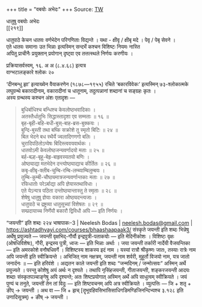 +++
title = "वबयोः अभेदः"
+++
Source: [TW](https://ashtadhyayi.com/courses/bhaashaapaak3/)

धातुषु वबयोः अभेदः  
[[२१९]]  

धातुपाठे केचन धातवः वर्णभेदेन परिगणिताः विद्यन्ते । यथा - क्षीवृ / क्षीबृ मदे । पेवृ / पेबृ सेवने ।  
एते धातवः समानाः उत भिन्नाः इत्यस्मिन् सन्दर्भे कश्चन विशिष्टः नियमः नास्ति  
अपितु प्राचीनैः प्रयुक्तान् प्रयोगान् दृष्ट्वा एव तत्तत्स्थले निर्णयः करणीयः ।


प्रक्रियासर्वस्वम्, १६. अ अ (८.४.६८) इत्यत्र  
वाग्भटालङ्कारे श्लोकः २०  



‘दीनबन्धु झा’ इत्याख्येन वैयाकरणेन (१८७८—१९५५) रचिते ‘बकारविवेकः’ इत्यस्मिन् ७३-श्लोकात्मके लघुग्रन्थे बकारादीनाम्, वकारादीनां च धातूनाम्, तदुत्पन्नानां शब्दानां च सङ्ग्रहः कृतः ।  
अस्य ग्रन्थस्य कश्चन अंशः एतादृशः —

> बुधिर्बाधिश्च बन्धिश्च केवलोष्ठभवादिकाः ।  
अतस्तैर्धातुभिः सिद्धास्तादृशा एव सम्मताः ॥ १६ ॥  
बृह-बृही-बहि-बधी-बुस्-बाह-ब्रस-बुक्कयः ।  
बुन्दि-बुस्ती तथा बष्कि सक्रोशे तु स्मृतो बिटिः ॥ २४‌ ॥  
बिल भेदने बध स्थैर्ये ज्वलादिगणगो बलिः ।  
चुरादिपठितोऽप्येषः बिदिस्त्ववयवार्थकः ।  
धातवोऽमी केवलोष्ठजन्यवर्णादयो मताः ॥ २५ ॥  
बर्ह-बल्ह-बृहू-बेहृ-बाहृवस्यतयो बणिः ।  
ओष्ठ्याद्या मतभेदेन दन्त्योष्ठ्याद्याच कीर्तितः ॥ २६ ॥  
कबृ-क्षीबृ-क्लीब-चुम्बि-रम्बि-लम्ब्याम्बिलुम्बयः ।  
तुम्बि-कुम्बी-चौष्ठ्यमात्रजन्यवर्णान्तकाः मताः ॥ २७ ॥  
रफिधातोः परेऽर्बाद्या अपि ज्ञेयास्तथाविधाः ।  
एते येऽन्यत्र पठिता दन्तोष्ठ्यान्तास्तु ते स्मृताः ॥ २८‌ ॥  
शेषेषु धातुषु ज्ञेयाः वकारा ओष्ठ्यदन्त्यजाः ।  
धातुपाठे च द्रष्ट्रव्या धातुसूच्यां विशेषतः ॥ २९‌  ॥  
सम्प्रदायाच्च निर्णेयौ बकारौ द्विविधौ अपि — इति निर्णयः ।




“जयन्ती” इति शब्दः
२२४
भाषापाकः-3 | Neelesh Bodas | neelesh.bodas@gmail.com | https://ashtadhyayi.com/courses/bhaashaapaak3/
संस्कृते जयन्ती इति शब्दः भिन्नेषु अर्थेषु प्रयुज्यते —‌
जयन्ती वृक्षभिद्-गौर्यौ इन्द्रपुत्री-पताकयोः — इति मेदिनीकोशः ।
विशिष्टः वृक्षः (ओषधिविशेषः), गौरी, इन्द्रस्य पुत्री, ध्वजः — इति भिन्नाः अर्थाः ।
जया जयन्ती तर्कारी नार्देयी वैजयन्तिका  — इति अमरकोशे वनौषधिवर्गे । विशिष्टस्य शाकस्य इदं नाम ।
यस्यां रात्रौ श्रीकृष्णः जातः, तस्याः रात्रेः नाम अपि जयन्ती इति स्वीक्रियन्ते ।
अभिजित् नाम नक्षत्रम्, जयन्ती नाम शर्वरी, मुहूर्तो विजयो नाम, यत्र जातो जनार्दनः ॥ — इति हरिवंशे ।
अद्यतन काले जयन्ती इति शब्दः “जन्मदिनम् / जन्मोत्सवः” अस्मिन् अर्थे प्रयुज्यते । परन्तु कोशेषु अयं अर्थः न दृश्यते । तथापि नृसिंहजयन्ती, गीताजयन्ती, शङ्करजयन्ती आदयः शब्दाः संस्कृतपञ्चाङ्गेषु अपि दृश्यन्ते; अतः शिष्टप्रयोगात् अस्मिन् अर्थे अपि साधुत्वम् स्वीक्रियते । जयं पुण्यं च तनुते, जयन्तीं तेन तां विदुः — इति शिष्टवचनम् अपि अत्र स्वीक्रियते ।
व्युत्पत्तिः —  जि + शतृ + ङीप् → जयन्ती ।  अथ वा —  जि + झच् [तॄभूवहिवसिभासिसाधिगडिमण्डिजिनन्दिभ्यश्च ३.१२८ इति उणादिसूत्रम्) + ङीष् → जयन्ती । 

